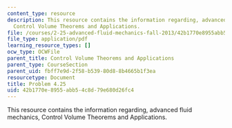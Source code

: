 ```yaml
---
content_type: resource
description: This resource contains the information regarding, advanced fluid mechanics,
  Control Volume Theorems and Applications.
file: /courses/2-25-advanced-fluid-mechanics-fall-2013/42b1770e8955abb54c8d79e680d26fc4_MIT2_25F13_Shapi4.25_Prob.pdf
file_type: application/pdf
learning_resource_types: []
ocw_type: OCWFile
parent_title: Control Volume Theorems and Applications
parent_type: CourseSection
parent_uid: fbff7e9d-2f58-b539-80d8-8b4665b1f3ea
resourcetype: Document
title: Problem 4.25
uid: 42b1770e-8955-abb5-4c8d-79e680d26fc4
---
```

This resource contains the information regarding, advanced fluid mechanics, Control Volume Theorems and Applications.